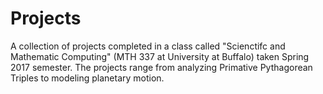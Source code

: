 # Projects

A collection of projects completed in a class called "Scienctifc and Mathematic Computing" (MTH 337 at University at Buffalo) taken Spring 2017 semester. The projects range from analyzing Primative Pythagorean Triples to modeling planetary motion. 
